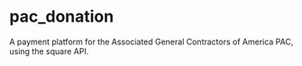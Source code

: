 # pac_donation
A payment platform for the Associated General Contractors of America PAC, using the square API.
